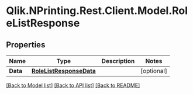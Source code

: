 # Qlik.NPrinting.Rest.Client.Model.RoleListResponse
## Properties

Name | Type | Description | Notes
------------ | ------------- | ------------- | -------------
**Data** | [**RoleListResponseData**](RoleListResponseData.md) |  | [optional] 

[[Back to Model list]](../README.md#documentation-for-models) [[Back to API list]](../README.md#documentation-for-api-endpoints) [[Back to README]](../README.md)

